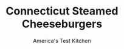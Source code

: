 ---
layout: ../../layouts/MarkdownPostLayout.astro
title: Connecticut Steamed Cheeseburgers
author: America's Test Kitchen
pubDate: 2023-03-15
description: "Most burgers dry out if you cook them beyond medium-rare. Not these. Steamed burgers stay incredibly juicy and moist even when cooked to medium-well."
image_url: https://res.cloudinary.com/hksqkdlah/image/upload/ar_1:1,c_fill,dpr_2.0,f_auto,fl_lossy.progressive.strip_profile,g_faces:auto,q_auto:low,w_344/10441_sfs-steamedcheeseburgers-11
tags: ["Main Courses","Beef","Cheese","Sandwiches","Cookbook Collection"]
calories: 2412
protein: 42
carbohydrates: 22
fats: 
fiber: 1
ingredients: ["1 1/2 pounds, 85 percent lean ground beef","2 teaspoons, soy sauce","1 teaspoon, onion powder","1 teaspoon, tomato paste","3/4 teaspoon, salt","3/4 teaspoon, pepper","4 ounces, sharp cheddar cheese, shredded (1 cup)","4 , hamburger buns"]
serves: 4
time: "35 minutes"
instructions: ["Combine beef, soy sauce, onion powder, tomato paste, salt, and pepper in bowl. Divide beef into 4 balls. Gently flatten into patties ¾ inch thick and 4 inches wide. Press shallow divot in center of each patty. Bring 4 cups water to boil in covered Dutch oven over medium-high heat (water should not touch bottom of steamer basket).","Arrange patties in steamer basket. Set steamer basket inside Dutch oven, cover, and cook for 8 minutes. Remove Dutch oven from heat and divide cheese evenly among burgers, cover, and let sit until cheese melts, about 2 minutes. Place top buns on burgers and bottom buns, cut side up, on top of top buns. Cover and let sit until buns soften, about 30 seconds. Transfer bottom buns to cutting board, add condiments, and top with burgers and top buns. Serve."]
nutrition: ["615 mg Potassium","477 mg Phosphorus","294 mg Calcium","5 mg Iron","52 mg Magnesium","661 mg Sodium","9 mg Zinc","36 g Fat","10 mg Niacin (B3)","13 g Monounsaturated","1 g Polyunsaturated","144 mg Cholesterol","15 g Saturated","1 g Trans","1 g Fiber","36 µg Folic acid","29 µg Folate (food)","2 g Sugars","5 µg Vitamin K","139 g Water","22 g Carbs","90 µg Folate equivalent (total)","42 g Protein","4 µg Vitamin B12","82 µg Vitamin A","603 kcal Energy","2412 calories"]
notes: "The test kitchen’s favorite steamer basket is the Progressive Easy Reach Steamer Basket. We prefer these burgers cooked medium-well, but for medium burgers, steam them for 7 minutes before shutting off the heat and adding the cheese. Serve these burgers with the usual array of garnishes and condiments: lettuce, tomato, onion, ketchup, mayonnaise, and mustard."
---